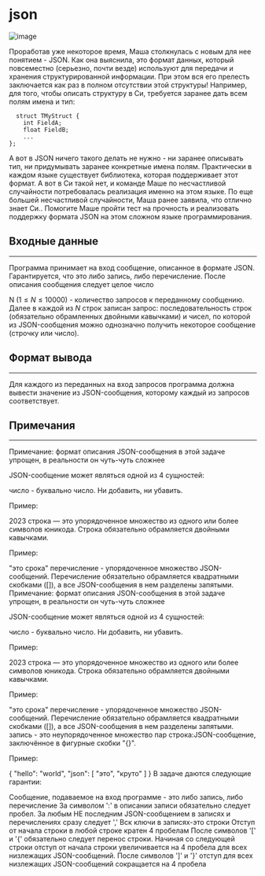 # json

![image](https://user-images.githubusercontent.com/120199924/227574481-93574c20-2d6d-4f70-a48b-7f1cb8017ab0.png)

Проработав уже некоторое время, Маша столкнулась с новым для нее понятием - JSON. Как она выяснила, это формат данных, который повсеместно (серьезно, почти везде) используют для передачи и хранения структурированной информации. При этом вся его прелесть заключается как раз в полном отсутствии этой структуры! Например, для того, чтобы описать структуру в Си, требуется заранее дать всем полям имена и тип:


```
  struct TMyStruct {
    int FieldA;
    float FieldB;
    ...
};
 ```
 
 А вот в JSON ничего такого делать не нужно - ни заранее описывать тип, ни придумывать заранее конкретные имена полям. 
 Практически в каждом языке существует библиотека, которая поддерживает этот формат. А вот в Си такой нет, и команде Маше по несчастливой случайности потребовалась реализация именно на этом языке. По еще большей несчастливой случайности, Маша ранее заявила, что отлично знает Си..
Помогите Маше пройти тест на прочность и реализовать поддержку формата JSON на этом сложном языке программирования.
 
 ## Входные данные
 ____
 Программа принимает на вход сообщение, описанное в формате JSON. Гарантируется, что это либо запись, либо перечисление. После описания сообщения следует целое число 

N $(1≤N≤10000)$ - количество запросов к переданному сообщению. Далее в каждой из $N$ строк записан запрос: последовательность строк (обязательно обрамленных двойными кавычками) и чисел, по которой из JSON-сообщения можно однозначно получить некоторое сообщение (строчку или число).

## Формат вывода
___
Для каждого из переданных на вход запросов программа должна вывести значение из JSON-сообщения, которому каждый из запросов соответствует.

## Примечания
____
Примечание: формат описания JSON-сообщения в этой задаче упрощен, в реальности он чуть-чуть сложнее

JSON-сообщение может являться одной из 4 сущностей:

число - буквально число. Ни добавить, ни убавить.

Пример:

2023
строка — это упорядоченное множество из одного или более символов юникода. Строка обязательно обрамляется двойными кавычками.

Пример:

"это срока"
перечисление - упорядоченное множество JSON-сообщений. Перечисление обязательно обрамляется квадратными скобками ([]), а все JSON-сообщения в нем разделены запятыми.
Примечание: формат описания JSON-сообщения в этой задаче упрощен, в реальности он чуть-чуть сложнее

JSON-сообщение может являться одной из 4 сущностей:

число - буквально число. Ни добавить, ни убавить.

Пример:

2023
строка — это упорядоченное множество из одного или более символов юникода. Строка обязательно обрамляется двойными кавычками.

Пример:

"это срока"
перечисление - упорядоченное множество JSON-сообщений. Перечисление обязательно обрамляется квадратными скобками ([]), а все JSON-сообщения в нем разделены запятыми.
запись - это неупорядоченное множество пар строка:JSON-сообщение, заключённое в фигурные скобки "{}".

Пример:

{
    "hello": "world",
    "json": [
        "это",
        "круто"
    ]
}
В задаче даются следующие гарантии:

Сообщение, подаваемое на вход программе - это либо запись, либо перечисление
За символом ':' в описании записи обязательно следует пробел.
За любым НЕ последним JSON-сообщением в записях и перечислениях сразу следует ','
Вск ключи в записях-это строки
Отступ от начала строки в любой строке кратен 4 пробелам
После символов '[' и '{' обязательно следует перенос строки. Начиная со следующей строки отступ от начала строки увеличивается на 4 пробела для всех низлежащих JSON-сообщений.
После символов ']' и '}' отступ для всех низлежащих JSON-сообщений сокращается на 4 пробела
